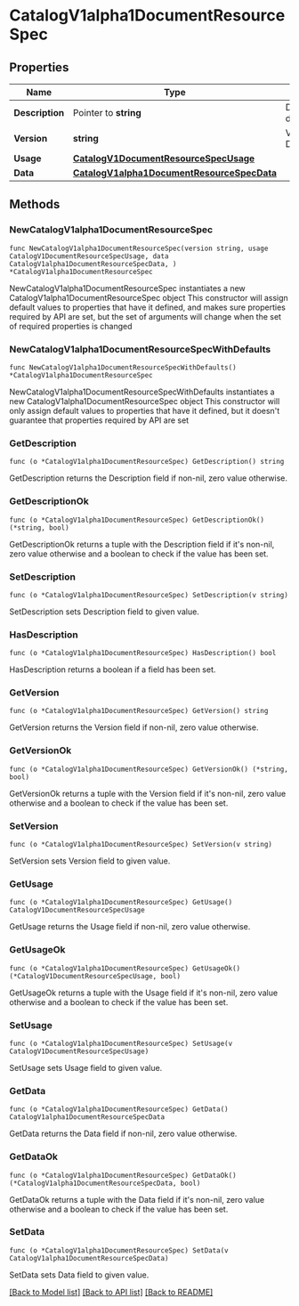# CatalogV1alpha1DocumentResourceSpec

## Properties

Name | Type | Description | Notes
------------ | ------------- | ------------- | -------------
**Description** | Pointer to **string** | Document description. | [optional] 
**Version** | **string** | Version of the DocumentResource. | 
**Usage** | [**CatalogV1DocumentResourceSpecUsage**](CatalogV1DocumentResourceSpecUsage.md) |  | 
**Data** | [**CatalogV1alpha1DocumentResourceSpecData**](CatalogV1alpha1DocumentResourceSpecData.md) |  | 

## Methods

### NewCatalogV1alpha1DocumentResourceSpec

`func NewCatalogV1alpha1DocumentResourceSpec(version string, usage CatalogV1DocumentResourceSpecUsage, data CatalogV1alpha1DocumentResourceSpecData, ) *CatalogV1alpha1DocumentResourceSpec`

NewCatalogV1alpha1DocumentResourceSpec instantiates a new CatalogV1alpha1DocumentResourceSpec object
This constructor will assign default values to properties that have it defined,
and makes sure properties required by API are set, but the set of arguments
will change when the set of required properties is changed

### NewCatalogV1alpha1DocumentResourceSpecWithDefaults

`func NewCatalogV1alpha1DocumentResourceSpecWithDefaults() *CatalogV1alpha1DocumentResourceSpec`

NewCatalogV1alpha1DocumentResourceSpecWithDefaults instantiates a new CatalogV1alpha1DocumentResourceSpec object
This constructor will only assign default values to properties that have it defined,
but it doesn't guarantee that properties required by API are set

### GetDescription

`func (o *CatalogV1alpha1DocumentResourceSpec) GetDescription() string`

GetDescription returns the Description field if non-nil, zero value otherwise.

### GetDescriptionOk

`func (o *CatalogV1alpha1DocumentResourceSpec) GetDescriptionOk() (*string, bool)`

GetDescriptionOk returns a tuple with the Description field if it's non-nil, zero value otherwise
and a boolean to check if the value has been set.

### SetDescription

`func (o *CatalogV1alpha1DocumentResourceSpec) SetDescription(v string)`

SetDescription sets Description field to given value.

### HasDescription

`func (o *CatalogV1alpha1DocumentResourceSpec) HasDescription() bool`

HasDescription returns a boolean if a field has been set.

### GetVersion

`func (o *CatalogV1alpha1DocumentResourceSpec) GetVersion() string`

GetVersion returns the Version field if non-nil, zero value otherwise.

### GetVersionOk

`func (o *CatalogV1alpha1DocumentResourceSpec) GetVersionOk() (*string, bool)`

GetVersionOk returns a tuple with the Version field if it's non-nil, zero value otherwise
and a boolean to check if the value has been set.

### SetVersion

`func (o *CatalogV1alpha1DocumentResourceSpec) SetVersion(v string)`

SetVersion sets Version field to given value.


### GetUsage

`func (o *CatalogV1alpha1DocumentResourceSpec) GetUsage() CatalogV1DocumentResourceSpecUsage`

GetUsage returns the Usage field if non-nil, zero value otherwise.

### GetUsageOk

`func (o *CatalogV1alpha1DocumentResourceSpec) GetUsageOk() (*CatalogV1DocumentResourceSpecUsage, bool)`

GetUsageOk returns a tuple with the Usage field if it's non-nil, zero value otherwise
and a boolean to check if the value has been set.

### SetUsage

`func (o *CatalogV1alpha1DocumentResourceSpec) SetUsage(v CatalogV1DocumentResourceSpecUsage)`

SetUsage sets Usage field to given value.


### GetData

`func (o *CatalogV1alpha1DocumentResourceSpec) GetData() CatalogV1alpha1DocumentResourceSpecData`

GetData returns the Data field if non-nil, zero value otherwise.

### GetDataOk

`func (o *CatalogV1alpha1DocumentResourceSpec) GetDataOk() (*CatalogV1alpha1DocumentResourceSpecData, bool)`

GetDataOk returns a tuple with the Data field if it's non-nil, zero value otherwise
and a boolean to check if the value has been set.

### SetData

`func (o *CatalogV1alpha1DocumentResourceSpec) SetData(v CatalogV1alpha1DocumentResourceSpecData)`

SetData sets Data field to given value.



[[Back to Model list]](../README.md#documentation-for-models) [[Back to API list]](../README.md#documentation-for-api-endpoints) [[Back to README]](../README.md)


